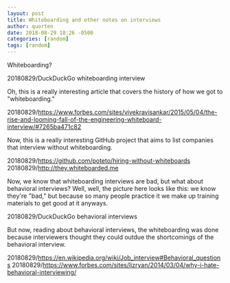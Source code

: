 ```yaml
---
layout: post
title: Whiteboarding and other notes on interviews
author: quorten
date: 2018-08-29 18:26 -0500
categories: [random]
tags: [random]
---
```


Whiteboarding?

20180829/DuckDuckGo whiteboarding interview

Oh, this is a really interesting article that covers the history
of how we got to "whiteboarding."

20180829/https://www.forbes.com/sites/vivekravisankar/2015/05/04/the-rise-and-looming-fall-of-the-engineering-whiteboard-interview/#7265ba471c82

Now, this is a really interesting GitHub project that aims to list
companies that interview without whiteboarding.

20180829/https://github.com/poteto/hiring-without-whiteboards
20180829/http://they.whiteboarded.me

Now, we know that whiteboarding interviews are bad, but what about
behavioral interviews?  Well, well, the picture here looks like this:
we know they're "bad," but because so many people practice it we make
up training materials to get good at it anyways.

20180829/DuckDuckGo behavioral interviews

But now, reading about behavioral interviews, the whiteboarding was
done because interviewers thought they could outdue the shortcomings
of the behavioral interview.

20180829/https://en.wikipedia.org/wiki/Job_interview#Behavioral_questions
20180829/https://www.forbes.com/sites/lizryan/2014/03/04/why-i-hate-behavioral-interviewing/
